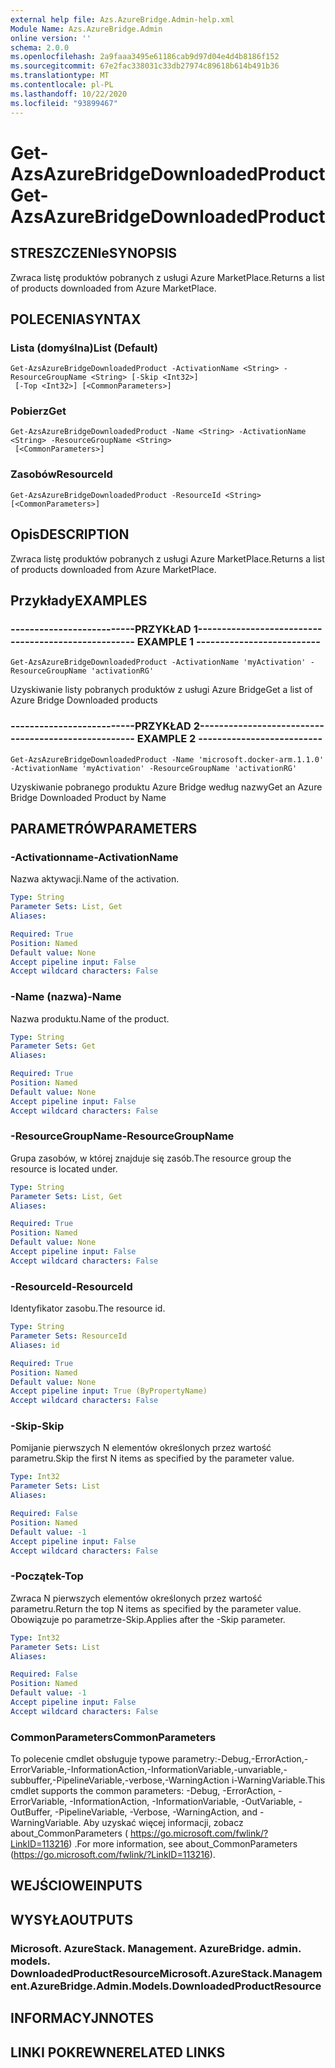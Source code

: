 ```yaml
---
external help file: Azs.AzureBridge.Admin-help.xml
Module Name: Azs.AzureBridge.Admin
online version: ''
schema: 2.0.0
ms.openlocfilehash: 2a9faaa3495e61186cab9d97d04e4d4b8186f152
ms.sourcegitcommit: 67e2fac338031c33db27974c89618b614b491b36
ms.translationtype: MT
ms.contentlocale: pl-PL
ms.lasthandoff: 10/22/2020
ms.locfileid: "93899467"
---
```

# <span data-ttu-id="7b343-101">Get-AzsAzureBridgeDownloadedProduct</span><span class="sxs-lookup"><span data-stu-id="7b343-101">Get-AzsAzureBridgeDownloadedProduct</span></span>

## <span data-ttu-id="7b343-102">STRESZCZENIe</span><span class="sxs-lookup"><span data-stu-id="7b343-102">SYNOPSIS</span></span>
<span data-ttu-id="7b343-103">Zwraca listę produktów pobranych z usługi Azure MarketPlace.</span><span class="sxs-lookup"><span data-stu-id="7b343-103">Returns a list of products downloaded from Azure MarketPlace.</span></span>

## <span data-ttu-id="7b343-104">POLECENIA</span><span class="sxs-lookup"><span data-stu-id="7b343-104">SYNTAX</span></span>

### <span data-ttu-id="7b343-105">Lista (domyślna)</span><span class="sxs-lookup"><span data-stu-id="7b343-105">List (Default)</span></span>
```
Get-AzsAzureBridgeDownloadedProduct -ActivationName <String> -ResourceGroupName <String> [-Skip <Int32>]
 [-Top <Int32>] [<CommonParameters>]
```

### <span data-ttu-id="7b343-106">Pobierz</span><span class="sxs-lookup"><span data-stu-id="7b343-106">Get</span></span>
```
Get-AzsAzureBridgeDownloadedProduct -Name <String> -ActivationName <String> -ResourceGroupName <String>
 [<CommonParameters>]
```

### <span data-ttu-id="7b343-107">Zasobów</span><span class="sxs-lookup"><span data-stu-id="7b343-107">ResourceId</span></span>
```
Get-AzsAzureBridgeDownloadedProduct -ResourceId <String> [<CommonParameters>]
```

## <span data-ttu-id="7b343-108">Opis</span><span class="sxs-lookup"><span data-stu-id="7b343-108">DESCRIPTION</span></span>
<span data-ttu-id="7b343-109">Zwraca listę produktów pobranych z usługi Azure MarketPlace.</span><span class="sxs-lookup"><span data-stu-id="7b343-109">Returns a list of products downloaded from Azure MarketPlace.</span></span>

## <span data-ttu-id="7b343-110">Przykłady</span><span class="sxs-lookup"><span data-stu-id="7b343-110">EXAMPLES</span></span>

### <span data-ttu-id="7b343-111">--------------------------PRZYKŁAD 1--------------------------</span><span class="sxs-lookup"><span data-stu-id="7b343-111">-------------------------- EXAMPLE 1 --------------------------</span></span>
```
Get-AzsAzureBridgeDownloadedProduct -ActivationName 'myActivation' -ResourceGroupName 'activationRG'
```

<span data-ttu-id="7b343-112">Uzyskiwanie listy pobranych produktów z usługi Azure Bridge</span><span class="sxs-lookup"><span data-stu-id="7b343-112">Get a list of Azure Bridge Downloaded products</span></span>

### <span data-ttu-id="7b343-113">--------------------------PRZYKŁAD 2--------------------------</span><span class="sxs-lookup"><span data-stu-id="7b343-113">-------------------------- EXAMPLE 2 --------------------------</span></span>
```
Get-AzsAzureBridgeDownloadedProduct -Name 'microsoft.docker-arm.1.1.0' -ActivationName 'myActivation' -ResourceGroupName 'activationRG'
```

<span data-ttu-id="7b343-114">Uzyskiwanie pobranego produktu Azure Bridge według nazwy</span><span class="sxs-lookup"><span data-stu-id="7b343-114">Get an Azure Bridge Downloaded Product by Name</span></span>

## <span data-ttu-id="7b343-115">PARAMETRÓW</span><span class="sxs-lookup"><span data-stu-id="7b343-115">PARAMETERS</span></span>

### <span data-ttu-id="7b343-116">-Activationname</span><span class="sxs-lookup"><span data-stu-id="7b343-116">-ActivationName</span></span>
<span data-ttu-id="7b343-117">Nazwa aktywacji.</span><span class="sxs-lookup"><span data-stu-id="7b343-117">Name of the activation.</span></span>

```yaml
Type: String
Parameter Sets: List, Get
Aliases: 

Required: True
Position: Named
Default value: None
Accept pipeline input: False
Accept wildcard characters: False
```

### <span data-ttu-id="7b343-118">-Name (nazwa)</span><span class="sxs-lookup"><span data-stu-id="7b343-118">-Name</span></span>
<span data-ttu-id="7b343-119">Nazwa produktu.</span><span class="sxs-lookup"><span data-stu-id="7b343-119">Name of the product.</span></span>

```yaml
Type: String
Parameter Sets: Get
Aliases: 

Required: True
Position: Named
Default value: None
Accept pipeline input: False
Accept wildcard characters: False
```

### <span data-ttu-id="7b343-120">-ResourceGroupName</span><span class="sxs-lookup"><span data-stu-id="7b343-120">-ResourceGroupName</span></span>
<span data-ttu-id="7b343-121">Grupa zasobów, w której znajduje się zasób.</span><span class="sxs-lookup"><span data-stu-id="7b343-121">The resource group the resource is located under.</span></span>

```yaml
Type: String
Parameter Sets: List, Get
Aliases: 

Required: True
Position: Named
Default value: None
Accept pipeline input: False
Accept wildcard characters: False
```

### <span data-ttu-id="7b343-122">-ResourceId</span><span class="sxs-lookup"><span data-stu-id="7b343-122">-ResourceId</span></span>
<span data-ttu-id="7b343-123">Identyfikator zasobu.</span><span class="sxs-lookup"><span data-stu-id="7b343-123">The resource id.</span></span>

```yaml
Type: String
Parameter Sets: ResourceId
Aliases: id

Required: True
Position: Named
Default value: None
Accept pipeline input: True (ByPropertyName)
Accept wildcard characters: False
```

### <span data-ttu-id="7b343-124">-Skip</span><span class="sxs-lookup"><span data-stu-id="7b343-124">-Skip</span></span>
<span data-ttu-id="7b343-125">Pomijanie pierwszych N elementów określonych przez wartość parametru.</span><span class="sxs-lookup"><span data-stu-id="7b343-125">Skip the first N items as specified by the parameter value.</span></span>

```yaml
Type: Int32
Parameter Sets: List
Aliases: 

Required: False
Position: Named
Default value: -1
Accept pipeline input: False
Accept wildcard characters: False
```

### <span data-ttu-id="7b343-126">-Początek</span><span class="sxs-lookup"><span data-stu-id="7b343-126">-Top</span></span>
<span data-ttu-id="7b343-127">Zwraca N pierwszych elementów określonych przez wartość parametru.</span><span class="sxs-lookup"><span data-stu-id="7b343-127">Return the top N items as specified by the parameter value.</span></span>
<span data-ttu-id="7b343-128">Obowiązuje po parametrze-Skip.</span><span class="sxs-lookup"><span data-stu-id="7b343-128">Applies after the -Skip parameter.</span></span>

```yaml
Type: Int32
Parameter Sets: List
Aliases: 

Required: False
Position: Named
Default value: -1
Accept pipeline input: False
Accept wildcard characters: False
```

### <span data-ttu-id="7b343-129">CommonParameters</span><span class="sxs-lookup"><span data-stu-id="7b343-129">CommonParameters</span></span>
<span data-ttu-id="7b343-130">To polecenie cmdlet obsługuje typowe parametry:-Debug,-ErrorAction,-ErrorVariable,-InformationAction,-InformationVariable,-unvariable,-subbuffer,-PipelineVariable,-verbose,-WarningAction i-WarningVariable.</span><span class="sxs-lookup"><span data-stu-id="7b343-130">This cmdlet supports the common parameters: -Debug, -ErrorAction, -ErrorVariable, -InformationAction, -InformationVariable, -OutVariable, -OutBuffer, -PipelineVariable, -Verbose, -WarningAction, and -WarningVariable.</span></span> <span data-ttu-id="7b343-131">Aby uzyskać więcej informacji, zobacz about_CommonParameters ( https://go.microsoft.com/fwlink/?LinkID=113216) .</span><span class="sxs-lookup"><span data-stu-id="7b343-131">For more information, see about_CommonParameters (https://go.microsoft.com/fwlink/?LinkID=113216).</span></span>

## <span data-ttu-id="7b343-132">WEJŚCIOWE</span><span class="sxs-lookup"><span data-stu-id="7b343-132">INPUTS</span></span>

## <span data-ttu-id="7b343-133">WYSYŁA</span><span class="sxs-lookup"><span data-stu-id="7b343-133">OUTPUTS</span></span>

### <span data-ttu-id="7b343-134">Microsoft. AzureStack. Management. AzureBridge. admin. models. DownloadedProductResource</span><span class="sxs-lookup"><span data-stu-id="7b343-134">Microsoft.AzureStack.Management.AzureBridge.Admin.Models.DownloadedProductResource</span></span>

## <span data-ttu-id="7b343-135">INFORMACYJN</span><span class="sxs-lookup"><span data-stu-id="7b343-135">NOTES</span></span>

## <span data-ttu-id="7b343-136">LINKI POKREWNE</span><span class="sxs-lookup"><span data-stu-id="7b343-136">RELATED LINKS</span></span>


